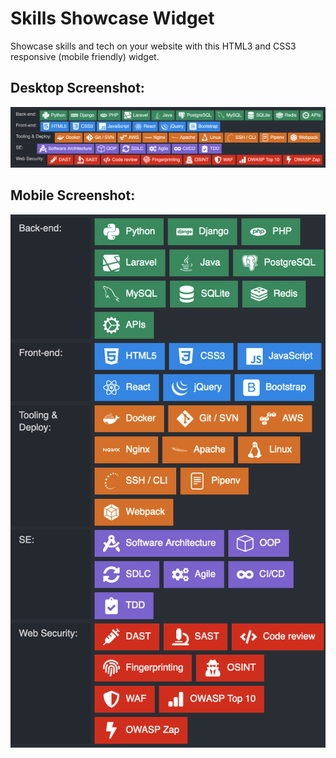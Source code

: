 # Skills Showcase Widget

Showcase skills and tech on your website with this HTML3 and CSS3 responsive (mobile friendly) widget. 

## Desktop Screenshot:
![Desktop screenshot](https://github.com/sjbell/skills_showcase_widget/blob/main/skills-desktop.png?raw=true "Desktop screenshot")

## Mobile Screenshot:
![mobile-screenshot](https://raw.githubusercontent.com/sjbell/skills_showcase_widget/main/skills-mobile.png)
